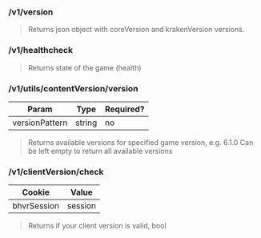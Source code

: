 ### /v1/version

> Returns json object with coreVersion and krakenVersion versions.

### /v1/healthcheck

> Returns state of the game (health)

### /v1/utils/contentVersion/version
| Param | Type | Required? |
| ------ | ----- | ---- |
| versionPattern | string | no |

> Returns available versions for specified game version, e.g. 6.1.0
> Can be left empty to return all available versions

### /v1/clientVersion/check
| Cookie | Value |
| ------ | ----- |
| bhvrSession | session |

> Returns if your client version is valid, bool